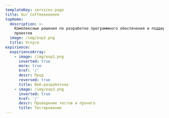 ```yaml
---
templateKey: services-page
title: Our Coffeeeeeeeee
topHome:
  description: >-
    Комплексные решения по разработке программного обеспечения и поддержке
    проектов
  image: /img/exp2.png
  title: Услуги
expirience:
  expirienceArray:
    - image: /img/exp1.png
      inverted: true
      more: true
      href: '/'
      descr: Прод
      reversed: true
      title: Веб-разработкаа
    - image: /img/exp3.png
      inverted: true
      href: '/'
      descr: Проведение тестов и прочего
      title: Тестирование
---
```


